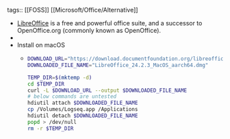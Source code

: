 tags:: [[FOSS]] [[Microsoft/Office/Alternative]]

- [LibreOffice](https://www.libreoffice.org/) is a free and powerful office suite, and a successor to OpenOffice.org (commonly known as OpenOffice).
-
- Install on macOS
	- ```bash
	  DOWNLOAD_URL="https://download.documentfoundation.org/libreoffice/stable/24.2.3/mac/aarch64/LibreOffice_24.2.3_MacOS_aarch64.dmg"
	  DOWNLOADED_FILE_NAME="LibreOffice_24.2.3_MacOS_aarch64.dmg"
	  
	  TEMP_DIR=$(mktemp -d)
	  cd $TEMP_DIR
	  curl -L $DOWNLOAD_URL --output $DOWNLOADED_FILE_NAME
	  # below commands are untested
	  hdiutil attach $DOWNLOADED_FILE_NAME
	  cp /Volumes/Logseq.app /Applications
	  hdiutil detach $DOWNLOADED_FILE_NAME
	  popd > /dev/null
	  rm -r $TEMP_DIR
	  ```
